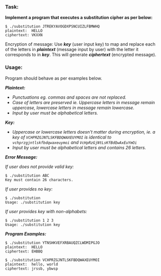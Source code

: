 ### Task: 
**Implement a program that executes a substitution cipher as per below:**
```
$ ./substitution JTREKYAVOGDXPSNCUIZLFBMWHQ
plaintext:  HELLO
ciphertext: VKXXN
```
Encryption of message: Use ***key*** (user input key) to map and replace each of the letters in ***plaintext*** (message input by user) with the letter it corresponds to in ***key***.
This will generate ***ciphertext*** (encrypted message). 

### Usage:
Program should behave as per examples below.

***Plaintext:***

- *Punctuations eg. commas and spaces are not replaced.*<br>
- *Case of letters are preserved ie. Uppercase letters in message remain uppercase, lowercase letters in message remain lowercase.*
- *Input by user must be alphabetical letters.*

***Key:***

- *Uppercase or lowercase letters doesn't matter during encryption, ie. a key of `VCHPRZGJNTLSKFBDQWAXEUYMOI` is identical to `vchprzgjntlskfbdqwaxeuymoi` and `VcHpRzGjNtLsKfBdQwAxEuYmOi`*
- *Input by user must be alphabetical letters and contains 26 letters.*

***Error Message:***

*If user does not provide valid key:*
```
$ ./substitution ABC
Key must contain 26 characters.
```
*If user provides no key:*
```
$ ./substitution
Usage: ./substitution key
```
*If user provides key with non-alphabets:*
```
$ ./substitution 1 2 3
Usage: ./substitution key
```

***Program Examples:***
```
$ ./substitution YTNSHKVEFXRBAUQZCLWDMIPGJO
plaintext:  HELLO
ciphertext: EHBBQ
```
```
$ ./substitution VCHPRZGJNTLSKFBDQWAXEUYMOI
plaintext:  hello, world
ciphertext: jrssb, ybwsp
```
